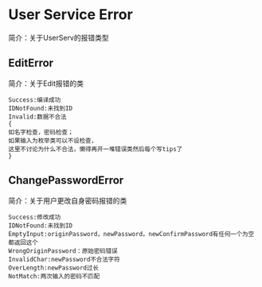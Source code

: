 # User Service Error

简介：关于UserServ的报错类型

## EditError

简介：关于Edit报错的类

    Success:编译成功
    IDNotFound:未找到ID
    Invalid:数据不合法
    {
    如名字检查，密码检查；
    如果输入为枚举类可以不设检查，
    这里不讨论为什么不合法，懒得再开一堆错误类然后每个写tips了
    }

## ChangePasswordError

简介：关于用户更改自身密码报错的类

    Success:修改成功
    IDNotFound:未找到ID
    EmptyInput:originPassword，newPassword，newConfirmPassword有任何一个为空都返回这个
    WrongOriginPassword：原始密码错误
    InvalidChar:newPassword不合法字符
    OverLength:newPassword过长
    NotMatch:两次输入的密码不匹配

    